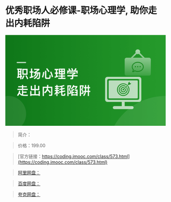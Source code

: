 # 优秀职场人必修课-职场心理学, 助你走出内耗陷阱

![img](../../assets/62abe54a09cf15b505400304.png)

> 简介：

> 价格：199.00

> [官方链接：https://coding.imooc.com/class/573.html](https://coding.imooc.com/class/573.html)

> [阿里网盘：]()

> [百度网盘：]()

> [夸克网盘：]()
